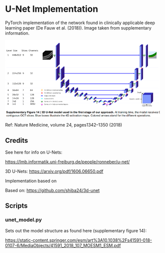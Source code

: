 # U-Net Implementation

PyTorch implementation of the network found in clinically applicable deep learning paper (De Fauw et al. (2018)). Image taken from supplementary information.

![Network to be implemented](https://raw.githubusercontent.com/j-bernardi/dnn-information/master/docs/supplementary/u-net.png)

Ref: Nature Medicine, volume 24, pages1342–1350 (2018)

## Credits

See here for info on U-Nets:

https://lmb.informatik.uni-freiburg.de/people/ronneber/u-net/

3D U-Nets:
https://arxiv.org/pdf/1606.06650.pdf

Implementation based on

Based on: https://github.com/shiba24/3d-unet

## Scripts
### unet_model.py
Sets out the model structure as found here  (supplementary figure 14):

https://static-content.springer.com/esm/art%3A10.1038%2Fs41591-018-0107-6/MediaObjects/41591_2018_107_MOESM1_ESM.pdf
